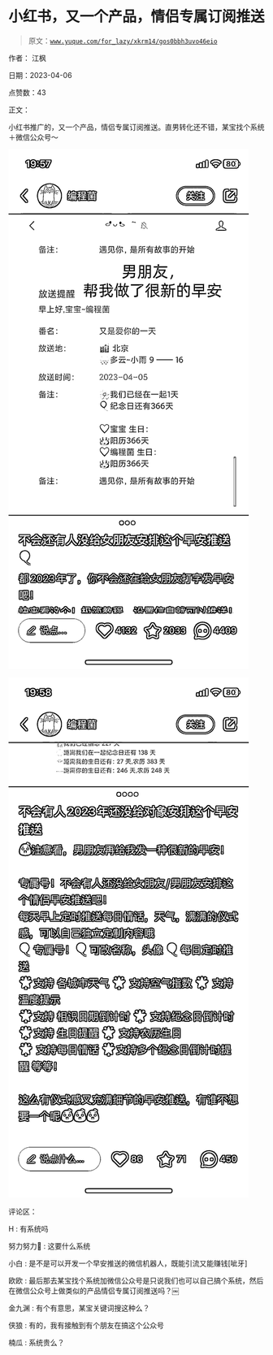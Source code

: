 # 小红书，又一个产品，情侣专属订阅推送

> 原文：[`www.yuque.com/for_lazy/xkrm14/gos0bbh3uvo46eio`](https://www.yuque.com/for_lazy/xkrm14/gos0bbh3uvo46eio)

作者： 江枫

日期：2023-04-06

点赞数：43

正文：

小红书推广的，又一个产品，情侣专属订阅推送。直男转化还不错，某宝找个系统＋微信公众号～

![](img/645a5dd82334a556c22e1843d8fc402b.png)

![](img/f0f70ad5eeb448d0fd376ea4a74b5dc6.png)

评论区：

H : 有系统吗

努力努力🤔 : 这要什么系统

小白 : 是不是可以开发一个早安推送的微信机器人，既能引流又能赚钱[呲牙]

欧欧 : 最后那去某宝找个系统加微信公众号是只说我们也可以自己搞个系统，然后在微信公众号上做类似的产品情侣专属订阅推送吗？￼

金九渊 : 有个有意思，某宝关键词搜这种么？

侠狼 : 有的，我有接触到有个朋友在搞这个公众号

楠瓜 : 系统贵么？



